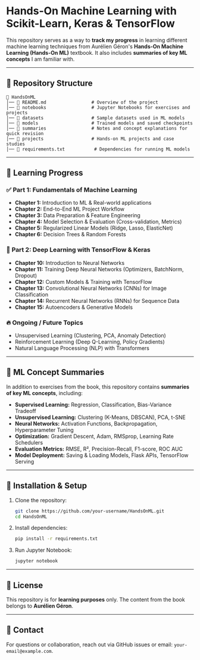 # Hands-On Machine Learning with Scikit-Learn, Keras & TensorFlow

This repository serves as a way to **track my progress** in learning different machine learning techniques from Aurélien Géron's **Hands-On Machine Learning (Hands-On ML)** textbook. It also includes **summaries of key ML concepts** I am familiar with.

---

## 📂 Repository Structure

```
📁 HandsOnML
│── 📄 README.md                 # Overview of the project
│── 📂 notebooks                 # Jupyter Notebooks for exercises and projects
│── 📂 datasets                  # Sample datasets used in ML models
│── 📂 models                    # Trained models and saved checkpoints
│── 📂 summaries                 # Notes and concept explanations for quick revision
│── 📂 projects                  # Hands-on ML projects and case studies
│── 📄 requirements.txt           # Dependencies for running ML models
```

---

## 📌 Learning Progress

### ✅ **Part 1: Fundamentals of Machine Learning**
- **Chapter 1:** Introduction to ML & Real-world applications
- **Chapter 2:** End-to-End ML Project Workflow
- **Chapter 3:** Data Preparation & Feature Engineering
- **Chapter 4:** Model Selection & Evaluation (Cross-validation, Metrics)
- **Chapter 5:** Regularized Linear Models (Ridge, Lasso, ElasticNet)
- **Chapter 6:** Decision Trees & Random Forests

### 🚀 **Part 2: Deep Learning with TensorFlow & Keras**
- **Chapter 10:** Introduction to Neural Networks
- **Chapter 11:** Training Deep Neural Networks (Optimizers, BatchNorm, Dropout)
- **Chapter 12:** Custom Models & Training with TensorFlow
- **Chapter 13:** Convolutional Neural Networks (CNNs) for Image Classification
- **Chapter 14:** Recurrent Neural Networks (RNNs) for Sequence Data
- **Chapter 15:** Autoencoders & Generative Models

### 🔥 **Ongoing / Future Topics**
- Unsupervised Learning (Clustering, PCA, Anomaly Detection)
- Reinforcement Learning (Deep Q-Learning, Policy Gradients)
- Natural Language Processing (NLP) with Transformers

---

## 📝 ML Concept Summaries

In addition to exercises from the book, this repository contains **summaries of key ML concepts**, including:
- **Supervised Learning:** Regression, Classification, Bias-Variance Tradeoff
- **Unsupervised Learning:** Clustering (K-Means, DBSCAN), PCA, t-SNE
- **Neural Networks:** Activation Functions, Backpropagation, Hyperparameter Tuning
- **Optimization:** Gradient Descent, Adam, RMSprop, Learning Rate Schedulers
- **Evaluation Metrics:** RMSE, R², Precision-Recall, F1-score, ROC AUC
- **Model Deployment:** Saving & Loading Models, Flask APIs, TensorFlow Serving

---

## 🔧 Installation & Setup

1. Clone the repository:
   ```sh
   git clone https://github.com/your-username/HandsOnML.git
   cd HandsOnML
   ```
2. Install dependencies:
   ```sh
   pip install -r requirements.txt
   ```
3. Run Jupyter Notebook:
   ```sh
   jupyter notebook
   ```

---

## 📜 License

This repository is for **learning purposes** only. The content from the book belongs to **Aurélien Géron**.

---

## 📩 Contact

For questions or collaboration, reach out via GitHub issues or email: `your-email@example.com`.
